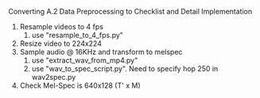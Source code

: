 Converting A.2 Data Preprocessing to Checklist and Detail Implementation

1. Resample videos to 4 fps
   1. use "resample_to_4_fps.py"
2. Resize video to 224x224
3. Sample audio @ 16KHz and transform to melspec
   1. use "extract_wav_from_mp4.py"
   2. use "wav_to_spec_script.py". Need to specify hop 250 in wav2spec.py
4. Check Mel-Spec is 640x128 (T' x M)